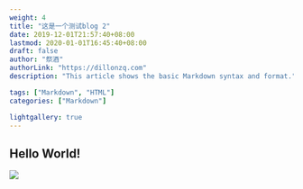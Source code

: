 ```yaml
---
weight: 4
title: "这是一个测试blog 2"
date: 2019-12-01T21:57:40+08:00
lastmod: 2020-01-01T16:45:40+08:00
draft: false
author: "祭酒"
authorLink: "https://dillonzq.com"
description: "This article shows the basic Markdown syntax and format."

tags: ["Markdown", "HTML"]
categories: ["Markdown"]

lightgallery: true
---
```


## Hello World!

![](/images/祭酒.jpg)